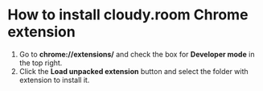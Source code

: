 # How to install cloudy.room Chrome extension

1. Go to **chrome://extensions/** and check the box for **Developer mode** in the top right.
2. Click the **Load unpacked extension** button and select the folder with extension to install it.
